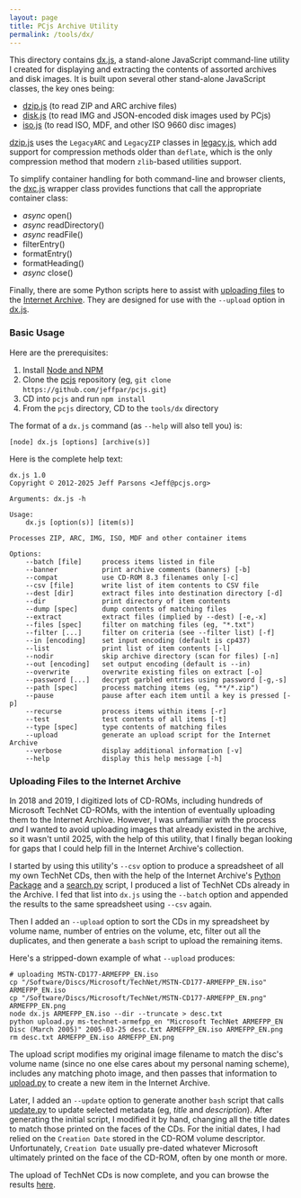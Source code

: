 ```yaml
---
layout: page
title: PCjs Archive Utility
permalink: /tools/dx/
---
```


This directory contains [dx.js](dx.js), a stand-alone JavaScript command-line utility I created for displaying and extracting the contents of assorted archives and disk images.  It is built upon several other stand-alone JavaScript classes, the key ones being:

  - [dzip.js](dzip.js) (to read ZIP and ARC archive files)
  - [disk.js](disk.js) (to read IMG and JSON-encoded disk images used by PCjs)
  - [iso.js](iso.js) (to read ISO, MDF, and other ISO 9660 disc images)

[dzip.js](dzip.js) uses the `LegacyARC` and `LegacyZIP` classes in [legacy.js](legacy.js), which add support for compression methods older than `deflate`, which is the only compression method that modern `zlib`-based utilities support.

To simplify container handling for both command-line and browser clients, the [dxc.js](dxc.js) wrapper class provides functions that call the appropriate container class:

  - *async* open()
  - *async* readDirectory()
  - *async* readFile()
  - filterEntry()
  - formatEntry()
  - formatHeading()
  - *async* close()

Finally, there are some Python scripts here to assist with [uploading files](#uploading-files-to-the-internet-archive) to the [Internet Archive](https://archive.org).  They are designed for use with the `--upload` option in [dx.js](dx.js).

### Basic Usage

Here are the prerequisites:

  1. Install [Node and NPM](https://nodejs.org)
  2. Clone the [pcjs](https://github.com/jeffpar/pcjs) repository (eg, `git clone https://github.com/jeffpar/pcjs.git`)
  3. CD into `pcjs` and run `npm install`
  4. From the `pcjs` directory, CD to the `tools/dx` directory

The format of a `dx.js` command (as `--help` will also tell you) is:

    [node] dx.js [options] [archive(s)]

Here is the complete help text:

    dx.js 1.0
    Copyright © 2012-2025 Jeff Parsons <Jeff@pcjs.org>

    Arguments: dx.js -h

    Usage:
        dx.js [option(s)] [item(s)]

    Processes ZIP, ARC, IMG, ISO, MDF and other container items

    Options:
        --batch [file]     process items listed in file
        --banner           print archive comments (banners) [-b]
        --compat           use CD-ROM 8.3 filenames only [-c]
        --csv [file]       write list of item contents to CSV file
        --dest [dir]       extract files into destination directory [-d]
        --dir              print directory of item contents
        --dump [spec]      dump contents of matching files
        --extract          extract files (implied by --dest) [-e,-x]
        --files [spec]     filter on matching files (eg, "*.txt")
        --filter [...]     filter on criteria (see --filter list) [-f]
        --in [encoding]    set input encoding (default is cp437)
        --list             print list of item contents [-l]
        --nodir            skip archive directory (scan for files) [-n]
        --out [encoding]   set output encoding (default is --in)
        --overwrite        overwrite existing files on extract [-o]
        --password [...]   decrypt garbled entries using password [-g,-s]
        --path [spec]      process matching items (eg, "**/*.zip")
        --pause            pause after each item until a key is pressed [-p]
        --recurse          process items within items [-r]
        --test             test contents of all items [-t]
        --type [spec]      type contents of matching files
        --upload           generate an upload script for the Internet Archive
        --verbose          display additional information [-v]
        --help             display this help message [-h]

### Uploading Files to the Internet Archive

In 2018 and 2019, I digitized lots of CD-ROMs, including hundreds of Microsoft TechNet CD-ROMs, with the intention of eventually uploading them to the Internet Archive.  However, I was unfamiliar with the process *and* I wanted to avoid uploading images that already existed in the archive, so it wasn't until 2025, with the help of this utility, that I finally began looking for gaps that I could help fill in the Internet Archive's collection.

I started by using this utility's `--csv` option to produce a spreadsheet of all my own TechNet CDs, then with the help of the Internet Archive's [Python Package](https://archive.org/developers/quick-start-pip.html) and a [search.py](search.py) script, I produced a list of TechNet CDs already in the Archive.  I fed that list into `dx.js` using the `--batch` option and appended the results to the same spreadsheet using `--csv` again.

Then I added an `--upload` option to sort the CDs in my spreadsheet by volume name, number of entries on the volume, etc, filter out all the duplicates, and then generate a `bash` script to upload the remaining items.

Here's a stripped-down example of what `--upload` produces:

    # uploading MSTN-CD177-ARMEFPP_EN.iso
    cp "/Software/Discs/Microsoft/TechNet/MSTN-CD177-ARMEFPP_EN.iso" ARMEFPP_EN.iso
    cp "/Software/Discs/Microsoft/TechNet/MSTN-CD177-ARMEFPP_EN.png" ARMEFPP_EN.png
    node dx.js ARMEFPP_EN.iso --dir --truncate > desc.txt
    python upload.py ms-technet-armefpp_en "Microsoft TechNet ARMEFPP_EN Disc (March 2005)" 2005-03-25 desc.txt ARMEFPP_EN.iso ARMEFPP_EN.png
    rm desc.txt ARMEFPP_EN.iso ARMEFPP_EN.png

The upload script modifies my original image filename to match the disc's volume name (since no one else cares about my personal naming scheme), includes any matching photo image, and then passes that information to [upload.py](upload.py) to create a new item in the Internet Archive.

Later, I added an `--update` option to generate another `bash` script that calls [update.py](update.py) to update selected metadata (eg, *title* and *description*).  After generating the initial script, I modified it by hand, changing all the title dates to match those printed on the faces of the CDs.  For the initial dates, I had relied on the `Creation Date` stored in the CD-ROM volume descriptor.  Unfortunately, `Creation Date` usually pre-dated whatever Microsoft ultimately printed on the face of the CD-ROM, often by one month or more.

The upload of TechNet CDs is now complete, and you can browse the results [here](https://archive.org/details/@jeffpar).
